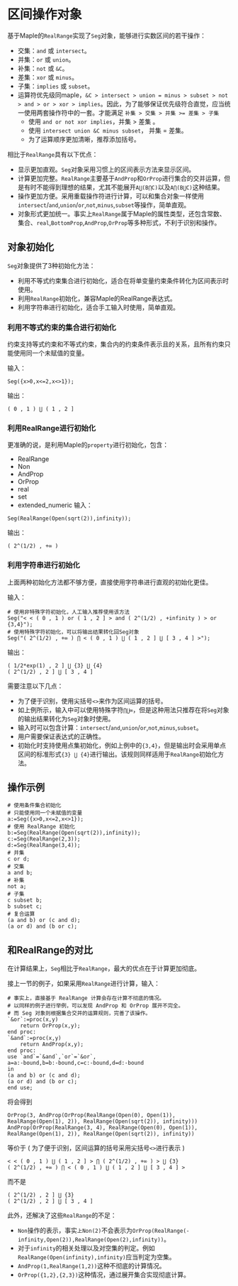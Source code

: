 # 区间操作对象
基于Maple的`RealRange`实现了`Seg`对象，能够进行实数区间的若干操作：
+ 交集：`and` 		或 `intersect`。
+ 并集：`or`  		或 `union`。
+ 补集：`not` 		或 `&C`。
+ 差集：`xor` 		或 `minus`。
+ 子集：`implies` 	或 `subset`。
+ 运算符优先级同maple，`&C > intersect > union = minus > subset > not > and > or > xor > implies`。因此，为了能够保证优先级符合直觉，应当统一使用两套操作符中的一套。才能满足 `补集 > 交集 > 并集 >= 差集 > 子集`
	+ 使用 `and or not xor implies`，并集 > 差集 。
	+ 使用 `intersect union &C minus subset`， 并集 = 差集。
	+ 为了运算顺序更加清晰，推荐添加括号。

相比于`RealRange`具有以下优点：
+ 显示更加直观。`Seg`对象采用习惯上的区间表示方法来显示区间。
+ 计算更加完整。`RealRange`主要基于`AndProp`和`OrProp`进行集合的交并运算，但是有时不能得到理想的结果，尤其不能展开`A⋃(B⋂C)`以及`A⋂(B⋃C)`这种结果。
+ 操作更加方便。采用重载操作符进行计算，可以和集合对象一样使用`intersect`/`and`,`union`/`or`,`not`,`minus`,`subset`等操作，简单直观。
+ 对象形式更加统一。事实上`RealRange`属于Maple的属性类型，还包含常数、集合、`real`,`BottomProp`,`AndProp`,`OrProp`等多种形式，不利于识别和操作。

## 对象初始化
`Seg`对象提供了3种初始化方法：
+ 利用不等式约束集合进行初始化，适合在将单变量约束条件转化为区间表示时使用。
+ 利用`RealRange`初始化，兼容Maple的RealRange表达式。
+ 利用字符串进行初始化，适合手工输入时使用，简单直观。

### 利用不等式约束的集合进行初始化
约束支持等式约束和不等式约束，集合内的约束条件表示且的关系，且所有约束只能使用同一个未赋值的变量。

输入：
```
Seg({x>0,x<=2,x<>1});
```
输出：
```
( 0 , 1 ) ⋃ ( 1 , 2 ]
```

### 利用RealRange进行初始化
更准确的说，是利用Maple的`property`进行初始化，包含：
+ RealRange
+ Non
+ AndProp
+ OrProp
+ real
+ set
+ extended_numeric
输入：
```
Seg(RealRange(Open(sqrt(2)),infinity));
```
输出：
```
( 2^(1/2) , +∞ )
```

### 利用字符串进行初始化
上面两种初始化方法都不够方便，直接使用字符串进行直观的初始化更佳。

输入：
```
# 使用非特殊字符初始化，人工输入推荐使用该方法
Seg("< < ( 0 , 1 ) or ( 1 , 2 ] > and ( 2^(1/2) , +infinity ) > or {3,4}");
# 使用特殊字符初始化，可以将输出结果转化回Seg对象
Seg("( 2^(1/2) , +∞ ) ⋂ < ( 0 , 1 ) ⋃ ( 1 , 2 ] ⋃ [ 3 , 4 ] >");
```
输出：
```
( 1/2*exp(1) , 2 ] ⋃ {3} ⋃ {4}
( 2^(1/2) , 2 ] ⋃ [ 3 , 4 ]
```

需要注意以下几点：
+ 为了便于识别，使用尖括号`<>`来作为区间运算的括号。
+ 如上例所示，输入中可以使用特殊字符`⋂⋃∞`，但是这种用法只推荐在将`Seg`对象的输出结果转化为`Seg`对象时使用。
+ 输入时可以包含计算：`intersect`/`and`,`union`/`or`,`not`,`minus`,`subset`。
+ 用户需要保证表达式的正确性。
+ 初始化时支持使用点集初始化，例如上例中的`{3,4}`，但是输出时会采用单点区间的标准形式`{3} ⋃ {4}`进行输出。该规则同样适用于`RealRange`初始化方法。

## 操作示例
```
# 使用条件集合初始化
# 只能使用同一个未赋值的变量
a:=Seg({x>0,x<=2,x<>1});
# 使用 RealRange 初始化
b:=Seg(RealRange(Open(sqrt(2)),infinity));
c:=Seg(RealRange(2,3));
d:=Seg(RealRange(3,4));
# 并集
c or d;
# 交集
a and b;
# 补集
not a;
# 子集
c subset b;
b subset c;
# 复合运算
(a and b) or (c and d);
(a or d) and (b or c);
```

## 和RealRange的对比
在计算结果上，`Seg`相比于`RealRange`，最大的优点在于计算更加彻底。

接上一节的例子，如果采用`RealRange`进行计算，输入：
```
# 事实上，直接基于 RealRange 计算会存在计算不彻底的情况。
# 以同样的例子进行举例，可以发现 AndProp 和 OrProp 展开不完全。
# 而 Seg 对象则根据集合交并的运算规则，完善了该操作。
`&or`:=proc(x,y)
	return OrProp(x,y);
end proc:
`&and`:=proc(x,y)
	return AndProp(x,y);
end proc:
use `and`=`&and`,`or`=`&or`,
a=a:-bound,b=b:-bound,c=c:-bound,d=d:-bound 
in
(a and b) or (c and d);
(a or d) and (b or c);
end use;
```
将会得到
```
OrProp(3, AndProp(OrProp(RealRange(Open(0), Open(1)), RealRange(Open(1), 2)), RealRange(Open(sqrt(2)), infinity)))
AndProp(OrProp(RealRange(3, 4), RealRange(Open(0), Open(1)), RealRange(Open(1), 2)), RealRange(Open(sqrt(2)), infinity))
```
等价于 ( 为了便于识别，区间运算的括号采用尖括号`<>`进行表示 )
```
< < ( 0 , 1 ) ⋃ ( 1 , 2 ] > ⋂ ( 2^(1/2) , +∞ ) > ⋃ {3}
( 2^(1/2) , +∞ ) ⋂ < ( 0 , 1 ) ⋃ ( 1 , 2 ] ⋃ [ 3 , 4 ] >
```
而不是
```
( 2^(1/2) , 2 ] ⋃ {3}
( 2^(1/2) , 2 ] ⋃ [ 3 , 4 ]
```

此外，还解决了这些`RealRange`的不足：
+ `Non`操作的表示，事实`上Non(2)`不会表示为`OrProp(RealRange(-infinity,Open(2)),RealRange(Open(2),infinity))`。
+ 对于`infinity`的相关处理以及对空集的判定。例如`RealRange(Open(infinity),infinity)`应当判定为空集。
+ `AndProp(1,RealRange(1,2))`这种不彻底的计算情况。
+ `OrProp({1,2},{2,3})`这种情况，通过展开集合实现彻底计算。